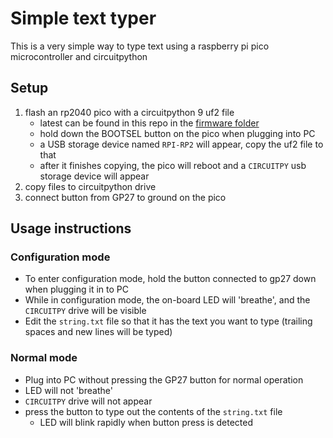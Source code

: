 # Simple text typer

This is a very simple way to type text using a raspberry pi pico microcontroller and circuitpython

## Setup

1. flash an rp2040 pico with a circuitpython 9 uf2 file
    - latest can be found in this repo in the [firmware folder](https://github.com/mynah22/passwordWriter/firmware)
    - hold down the BOOTSEL button on the pico when plugging into PC
    - a USB storage device named `RPI-RP2` will appear, copy the uf2 file to that
    - after it finishes copying, the pico will reboot and a `CIRCUITPY` usb storage device will appear
2. copy files to circuitpython drive
3. connect button from GP27 to ground on the pico

## Usage instructions

### Configuration mode

- To enter configuration mode, hold the button connected to gp27 down when plugging it in to PC
- While in configuration mode, the on-board LED will 'breathe', and the `CIRCUITPY` drive will be visible
- Edit the `string.txt` file so that it has the text you want to type (trailing spaces and new lines will be typed)

### Normal mode

- Plug into PC without pressing the GP27 button for normal operation
- LED will not 'breathe'
- `CIRCUITPY` drive will not appear
- press the button to type out the contents of the `string.txt` file
  - LED will blink rapidly when button press is detected

